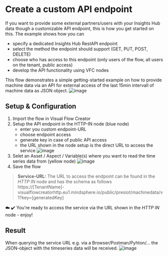 # Create a custom API endpoint

If you want to provide some external partners/users with your Insights Hub data though a customizable API endpoint, this is how you get started on this. 
The example shows how you can 
- specify a dedicated Insights Hub RestAPI endpoint
- select the method the endpoint should support (GET, PUT, POST, DELETE)
- choose who has access to this endpoint (only users of the flow, all users on the tenant, public access)
- develop the API functionality using VFC nodes

This flow demonstrates a simple getting-started example on how to provide machine data via an API for external access of the last 15min intervall of machine data as JSON object. 
![image](./doc/createCustomEndpoint.png)


## Setup & Configuration

1. Import the flow in Visual Flow Creator
2. Setup the API endpoint in the HTTP-IN node (blue node)
    - enter you custom endpoint-URL
    - choose endpoint access
    - generate key in case of public API access
    - the URL shown in the node setup is the direct URL to access the service
    ![image](./doc/setup_KeyGeneration.png)
3. Selet an Asset / Aspect / Variable(s) where you want to read the time series data from (yellow node)
![image](./doc/setup_selectAssetToRead.png)
4.  Save the flow 

> **Service-URL:** The URL to access the endpoint can be found in the *HTTP IN* node and has the schema as follows  
https://[TenantName]-visualflowcreatorhttp.eu1.mindsphere.io/public/presiot/machinedata/v1?key=[generatedKey]

:cloud: :heavy_check_mark: You're ready to access the service via the URL shown in the *HTTP IN* node - enjoy!

## Result

When querying the service URL e.g. via a Browser/Postman/Pyhton/... the JSON-object with the timeseries data will be received. 
![image](./doc/result.png)



